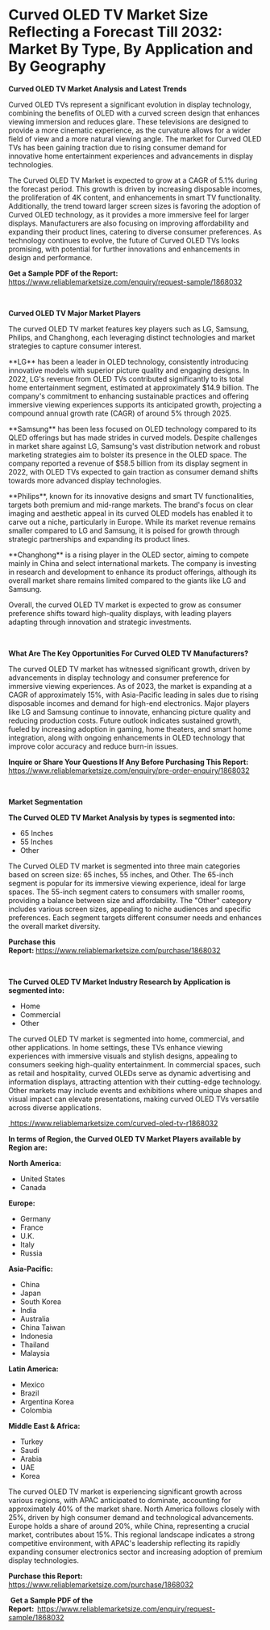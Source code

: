 <p><h1>Curved OLED TV Market Size Reflecting a Forecast Till 2032: Market By Type, By Application and By Geography</h1></p><p><strong>Curved OLED TV Market Analysis and Latest Trends</strong></p>
<p><p>Curved OLED TVs represent a significant evolution in display technology, combining the benefits of OLED with a curved screen design that enhances viewing immersion and reduces glare. These televisions are designed to provide a more cinematic experience, as the curvature allows for a wider field of view and a more natural viewing angle. The market for Curved OLED TVs has been gaining traction due to rising consumer demand for innovative home entertainment experiences and advancements in display technologies.</p><p>The Curved OLED TV Market is expected to grow at a CAGR of 5.1% during the forecast period. This growth is driven by increasing disposable incomes, the proliferation of 4K content, and enhancements in smart TV functionality. Additionally, the trend toward larger screen sizes is favoring the adoption of Curved OLED technology, as it provides a more immersive feel for larger displays. Manufacturers are also focusing on improving affordability and expanding their product lines, catering to diverse consumer preferences. As technology continues to evolve, the future of Curved OLED TVs looks promising, with potential for further innovations and enhancements in design and performance.</p></p>
<p><strong>Get a Sample PDF of the Report:&nbsp;</strong> <a href="https://www.reliablemarketsize.com/enquiry/request-sample/1868032?utm_campaign=3320&utm_medium=2&utm_source=Github&utm_content=ia&utm_term=15042025&utm_id=curved-oled-tv">https://www.reliablemarketsize.com/enquiry/request-sample/1868032</a></p>
<p>&nbsp;</p>
<p><strong>Curved OLED TV Major Market Players</strong></p>
<p><p>The curved OLED TV market features key players such as LG, Samsung, Philips, and Changhong, each leveraging distinct technologies and market strategies to capture consumer interest. </p><p>**LG** has been a leader in OLED technology, consistently introducing innovative models with superior picture quality and engaging designs. In 2022, LG's revenue from OLED TVs contributed significantly to its total home entertainment segment, estimated at approximately $14.9 billion. The company's commitment to enhancing sustainable practices and offering immersive viewing experiences supports its anticipated growth, projecting a compound annual growth rate (CAGR) of around 5% through 2025.</p><p>**Samsung** has been less focused on OLED technology compared to its QLED offerings but has made strides in curved models. Despite challenges in market share against LG, Samsung's vast distribution network and robust marketing strategies aim to bolster its presence in the OLED space. The company reported a revenue of $58.5 billion from its display segment in 2022, with OLED TVs expected to gain traction as consumer demand shifts towards more advanced display technologies.</p><p>**Philips**, known for its innovative designs and smart TV functionalities, targets both premium and mid-range markets. The brand's focus on clear imaging and aesthetic appeal in its curved OLED models has enabled it to carve out a niche, particularly in Europe. While its market revenue remains smaller compared to LG and Samsung, it is poised for growth through strategic partnerships and expanding its product lines.</p><p>**Changhong** is a rising player in the OLED sector, aiming to compete mainly in China and select international markets. The company is investing in research and development to enhance its product offerings, although its overall market share remains limited compared to the giants like LG and Samsung. </p><p>Overall, the curved OLED TV market is expected to grow as consumer preference shifts toward high-quality displays, with leading players adapting through innovation and strategic investments.</p></p>
<p>&nbsp;</p>
<p><strong>What Are The Key Opportunities For Curved OLED TV Manufacturers?</strong></p>
<p><p>The curved OLED TV market has witnessed significant growth, driven by advancements in display technology and consumer preference for immersive viewing experiences. As of 2023, the market is expanding at a CAGR of approximately 15%, with Asia-Pacific leading in sales due to rising disposable incomes and demand for high-end electronics. Major players like LG and Samsung continue to innovate, enhancing picture quality and reducing production costs. Future outlook indicates sustained growth, fueled by increasing adoption in gaming, home theaters, and smart home integration, along with ongoing enhancements in OLED technology that improve color accuracy and reduce burn-in issues.</p></p>
<p><strong>Inquire or Share Your Questions If Any Before Purchasing This Report:</strong> <a href="https://www.reliablemarketsize.com/enquiry/pre-order-enquiry/1868032?utm_campaign=3320&utm_medium=2&utm_source=Github&utm_content=ia&utm_term=15042025&utm_id=curved-oled-tv">https://www.reliablemarketsize.com/enquiry/pre-order-enquiry/1868032</a></p>
<p>&nbsp;</p>
<p><strong>Market Segmentation</strong></p>
<p><strong>The Curved OLED TV Market Analysis by types is segmented into:</strong></p>
<p><ul><li>65 Inches</li><li>55 Inches</li><li>Other</li></ul></p>
<p><p>The Curved OLED TV market is segmented into three main categories based on screen size: 65 inches, 55 inches, and Other. The 65-inch segment is popular for its immersive viewing experience, ideal for large spaces. The 55-inch segment caters to consumers with smaller rooms, providing a balance between size and affordability. The "Other" category includes various screen sizes, appealing to niche audiences and specific preferences. Each segment targets different consumer needs and enhances the overall market diversity.</p></p>
<p><strong>Purchase this Report:&nbsp;</strong><a href="https://www.reliablemarketsize.com/purchase/1868032?utm_campaign=3320&utm_medium=2&utm_source=Github&utm_content=ia&utm_term=15042025&utm_id=curved-oled-tv">https://www.reliablemarketsize.com/purchase/1868032</a></p>
<p>&nbsp;</p>
<p><strong>The Curved OLED TV Market Industry Research by Application is segmented into:</strong></p>
<p><ul><li>Home</li><li>Commercial</li><li>Other</li></ul></p>
<p><p>The curved OLED TV market is segmented into home, commercial, and other applications. In home settings, these TVs enhance viewing experiences with immersive visuals and stylish designs, appealing to consumers seeking high-quality entertainment. In commercial spaces, such as retail and hospitality, curved OLEDs serve as dynamic advertising and information displays, attracting attention with their cutting-edge technology. Other markets may include events and exhibitions where unique shapes and visual impact can elevate presentations, making curved OLED TVs versatile across diverse applications.</p></p>
<p><a href="https://www.reliablemarketsize.com/curved-oled-tv-r1868032?utm_campaign=3320&utm_medium=2&utm_source=Github&utm_content=ia&utm_term=15042025&utm_id=curved-oled-tv">&nbsp;https://www.reliablemarketsize.com/curved-oled-tv-r1868032</a></p>
<p><strong>In terms of Region, the Curved OLED TV Market Players available by Region are:</strong></p>
<p>
    <p> <strong> North America: </strong>
        <ul>
            <li>United States</li>
            <li>Canada</li>
        </ul>
        </p> 
    <p> <strong> Europe: </strong>
        <ul>
            <li>Germany</li>
            <li>France</li>
            <li>U.K.</li>
            <li>Italy</li>
            <li>Russia</li>
        </ul>
        </p> 
    <p> <strong> Asia-Pacific: </strong>
        <ul>
            <li>China</li>
            <li>Japan</li>
            <li>South Korea</li>
            <li>India</li>
            <li>Australia</li>
            <li>China Taiwan</li>
            <li>Indonesia</li>
            <li>Thailand</li>
            <li>Malaysia</li>
        </ul>
        </p> 
    <p> <strong> Latin America: </strong>
        <ul>
            <li>Mexico</li>
            <li>Brazil</li>
            <li>Argentina Korea</li>
            <li>Colombia</li>
        </ul>
        </p> 
    <p> <strong> Middle East & Africa: </strong>
        <ul>
            <li>Turkey</li>
            <li>Saudi</li>
            <li>Arabia</li>
            <li>UAE</li>
            <li>Korea</li>
        </ul>
    </p>
    </p>
<p><p>The curved OLED TV market is experiencing significant growth across various regions, with APAC anticipated to dominate, accounting for approximately 40% of the market share. North America follows closely with 25%, driven by high consumer demand and technological advancements. Europe holds a share of around 20%, while China, representing a crucial market, contributes about 15%. This regional landscape indicates a strong competitive environment, with APAC's leadership reflecting its rapidly expanding consumer electronics sector and increasing adoption of premium display technologies.</p></p>
<p><strong>Purchase this Report: </strong><a href="https://www.reliablemarketsize.com/purchase/1868032?utm_campaign=3320&utm_medium=2&utm_source=Github&utm_content=ia&utm_term=15042025&utm_id=curved-oled-tv">https://www.reliablemarketsize.com/purchase/1868032</a></p>
<p>&nbsp;<strong>Get a Sample PDF of the Report:&nbsp;&nbsp;</strong><a href="https://www.reliablemarketsize.com/enquiry/request-sample/1868032?utm_campaign=3320&utm_medium=2&utm_source=Github&utm_content=ia&utm_term=15042025&utm_id=curved-oled-tv">https://www.reliablemarketsize.com/enquiry/request-sample/1868032</a></p>
<p><strong></strong></p>
<p><p></p><p></p><p></p></p>